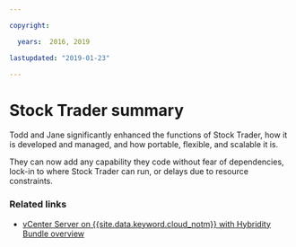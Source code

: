 ```yaml
---

copyright:

  years:  2016, 2019

lastupdated: "2019-01-23"

---
```


# Stock Trader summary

Todd and Jane significantly enhanced the functions of Stock Trader, how it is developed and managed, and how portable, flexible, and scalable it is.

They can now add any capability they code without fear of dependencies, lock-in to where Stock Trader can run, or delays due to resource constraints.

### Related links

* [vCenter Server on {{site.data.keyword.cloud_notm}} with Hybridity Bundle overview](/docs/services/vmwaresolutions/archiref/vcs?topic=vmware-solutions-vcenter-server-on-ibm-cloud-with-hybridity-bundle-overview)
